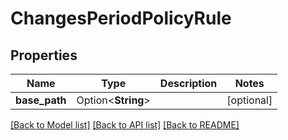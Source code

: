 # ChangesPeriodPolicyRule

## Properties

Name | Type | Description | Notes
------------ | ------------- | ------------- | -------------
**base_path** | Option<**String**> |  | [optional]

[[Back to Model list]](./README.md#documentation-for-models) [[Back to API list]](./README.md#documentation-for-api-endpoints) [[Back to README]](../README.md)

